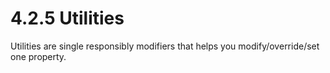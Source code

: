 # 4.2.5 Utilities

Utilities are single responsibly modifiers that helps you modify/override/set one property.
